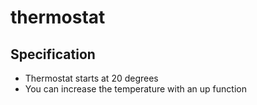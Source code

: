 # thermostat

## Specification

- Thermostat starts at 20 degrees
- You can increase the temperature with an up function
